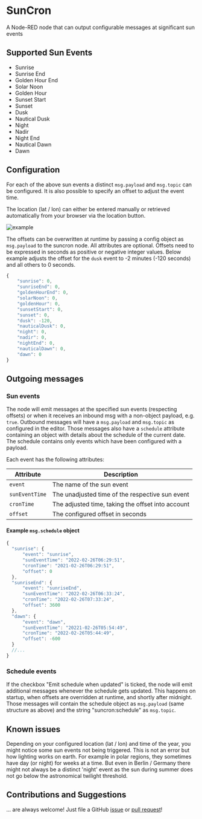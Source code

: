 # SunCron

A Node-RED node that can output configurable messages at significant sun events

## Supported Sun Events

- Sunrise
- Sunrise End
- Golden Hour End
- Solar Noon
- Golden Hour
- Sunset Start
- Sunset
- Dusk
- Nautical Dusk
- Night
- Nadir
- Night End
- Nautical Dawn
- Dawn

## Configuration

For each of the above sun events a distinct `msg.payload` and `msg.topic` can be configured. It is also possible to specify an offset to adjust the event time.

The location (lat / lon) can either be entered manually or retrieved automatically from your browser via the location button.

![example](docs/config.png)

The offsets can be overwritten at runtime by passing a config object as `msg.payload` to the suncron node. All attributes are optional. Offsets need to be expressed in seconds as positive or negative integer values. Below example adjusts the offset for the `dusk` event to -2 minutes (-120 seconds) and all others to 0 seconds.

```javascript
{
    "sunrise": 0,
    "sunriseEnd": 0,
    "goldenHourEnd": 0,
    "solarNoon": 0,
    "goldenHour": 0,
    "sunsetStart": 0,
    "sunset": 0,
    "dusk": -120,
    "nauticalDusk": 0,
    "night": 0,
    "nadir": 0,
    "nightEnd": 0,
    "nauticalDawn": 0,
    "dawn": 0
}
```

## Outgoing messages

### Sun events

The node will emit messages at the specified sun events (respecting offsets) or when it receives an inbound msg with a non-object payload, e.g. `true`. Outbound messages will have a `msg.payload` and `msg.topic` as configured in the editor. Those messages also have a `schedule` attribute containing an object with details about the schedule of the current date. The schedule contains only events which have been configured with a payload.

Each event has the following attributes:

| Attribute       | Description                                       |
|-----------------|---------------------------------------------------|
| `event`         | The name of the sun event                         |
| `sunEventTime`  | The unadjusted time of the respective sun event   |
| `cronTime`      | The adjusted time, taking the offset into account |
| `offset`        | The configured offset in seconds                  |

#### Example `msg.schedule` object

```javascript
{
  "sunrise": {
      "event": "sunrise",
      "sunEventTime": "2022-02-26T06:29:51",
      "cronTime": "2021-02-26T06:29:51",
      "offset": 0
  },
  "sunriseEnd": {
      "event": "sunriseEnd",
      "sunEventTime": "2022-02-26T06:33:24",
      "cronTime": "2022-02-26T07:33:24",
      "offset": 3600
  },
  "dawn": {
      "event": "dawn",
      "sunEventTime": "20221-02-26T05:54:49",
      "cronTime": "2022-02-26T05:44:49",
      "offset": -600
  }
  //...
}
```

### Schedule events

If the checkbox "Emit schedule when updated" is ticked, the node will emit additional messages whenever the schedule gets updated. This happens on startup, when offsets are overridden at runtime, and shortly after midnight. Those messages will contain the schedule object as `msg.payload` (same structure as above) and the string "suncron:schedule" as `msg.topic`.

## Known issues

Depending on your configured location (lat / lon) and time of the year, you might notice some sun events not being triggered. This is not an error but how lighting works on earth. For example in polar regions, they sometimes have day (or night) for weeks at a time. But even in Berlin / Germany there might not always be a distinct 'night' event as the sun during summer does not go below the astronomical twilight threshold.

## Contributions and Suggestions

... are always welcome! Just file a GitHub [issue](https://github.com/csuermann/node-red-contrib-suncron/issues) or [pull request](https://github.com/csuermann/node-red-contrib-suncron/pulls)!
